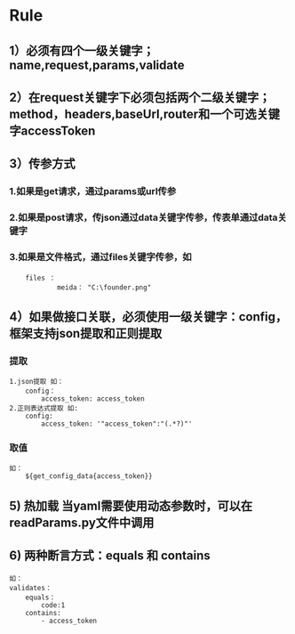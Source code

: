 # Rule

## 1）必须有四个一级关键字；name,request,params,validate

## 2）在request关键字下必须包括两个二级关键字；method，headers,baseUrl,router和一个可选关键字accessToken

## 3）传参方式

### 1.如果是get请求，通过params或url传参

### 2.如果是post请求，传json通过data关键字传参，传表单通过data关键字

### 3.如果是文件格式，通过files关键字传参，如

        files ： 
                meida： "C:\founder.png"

## 4）如果做接口关联，必须使用一级关键字：config，框架支持json提取和正则提取

### 提取

    1.json提取 如：
        config：
            access_token: access_token
    2.正则表达式提取 如:
        config:
            access_token: '"access_token":"(.*?)"'

### 取值

    如： 
        ${get_config_data{access_token}}

## 5) 热加载 当yaml需要使用动态参数时，可以在readParams.py文件中调用

## 6) 两种断言方式：equals 和 contains

    如：
    validates：
        equals：
            code:1
        contains:
            - access_token